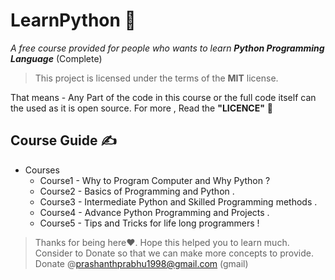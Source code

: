 # LearnPython :snake:
*A free course provided for people who wants to learn **Python Programming Language*** (Complete)

> This project is licensed under the terms of the **MIT** license. 

That means - Any Part of the code in this course or the full code itself can the used as it is  open source. 
For more , Read the **"LICENCE"** :hugs:


## Course Guide :writing_hand:
* Courses 
  * Course1 - Why to Program Computer and Why Python ?
  * Course2 - Basics of Programming and Python .
  * Course3 - Intermediate Python and Skilled Programming methods .
  * Course4 - Advance Python Programming and Projects .
  * Course5 - Tips and Tricks for life long programmers !
> Thanks for being here:heart:. 
> Hope this helped you to learn much. Consider to Donate so that we can make more concepts to provide. Donate @prashanthprabhu1998@gmail.com (gmail)
